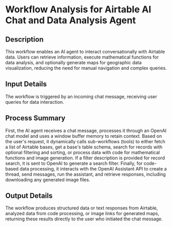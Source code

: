 # Workflow Analysis for Airtable AI Chat and Data Analysis Agent

## Description
This workflow enables an AI agent to interact conversationally with Airtable data. Users can retrieve information, execute mathematical functions for data analysis, and optionally generate maps for geographic data visualization, reducing the need for manual navigation and complex queries.

## Input Details
The workflow is triggered by an incoming chat message, receiving user queries for data interaction.

## Process Summary
First, the AI agent receives a chat message, processes it through an OpenAI chat model and uses a window buffer memory to retain context. Based on the user's request, it dynamically calls sub-workflows (tools) to either fetch a list of Airtable bases, get a base's table schema, search for records with optional filtering and sorting, or process data with code for mathematical functions and image generation. If a filter description is provided for record search, it is sent to OpenAI to generate a search filter. Finally, for code-based data processing, it interacts with the OpenAI Assistant API to create a thread, send messages, run the assistant, and retrieve responses, including downloading any generated image files.

## Output Details
The workflow produces structured data or text responses from Airtable, analyzed data from code processing, or image links for generated maps, returning these results directly to the user who initiated the chat message.
